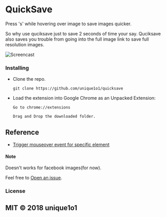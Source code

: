 # QuickSave


Press 's' while hovering over image to save images quicker.

So why use quciksave just to save 2 seconds of time your say.
Quciksave also saves you trouble from going into the full image link to save full resolution images.

![Screencast](http://i.imgur.com/mGTG9FF.gif)
### Installing

- Clone the repo.
  ```
  git clone https://github.com/unique1o1/quicksave
  ```

- Load the extension into Google Chrome as an Unpacked Extension:

  ```
  Go to chrome://extensions

  Drag and Drop the downloaded folder.
  ```

## Reference
- [Trigger mouseover event for specific element](http://stackoverflow.com/questions/43806176/how-to-trigger-mouseover-event-only-for-an-img-element-using-jav$)

#### Note
Doesn't works for facebook images(for now).

Feel free to [Open an issue](https://github.com/unique1o1/Quicksave/issues).

### License

## MIT © 2018 unique1o1

